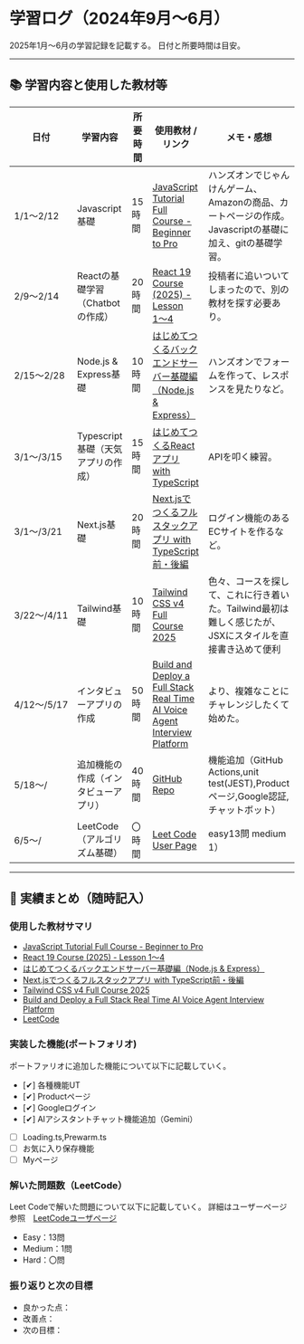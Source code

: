 # 学習ログ（2024年9月〜6月）
2025年1月〜6月の学習記録を記載する。
日付と所要時間は目安。

---

## 📚 学習内容と使用した教材等

| 日付       | 学習内容                       | 所要時間 | 使用教材 / リンク             | メモ・感想                           |
|------------|-------------------------------|----------|-------------------------------|--------------------------------------|
| 1/1〜2/12 | Javascript基礎     | 15時間   | [JavaScript Tutorial Full Course - Beginner to Pro](https://www.youtube.com/watch?v=EerdGm-ehJQ&t=34112s&ab_channel=SuperSimpleDev)       | ハンズオンでじゃんけんゲーム、Amazonの商品、カートページの作成。Javascriptの基礎に加え、gitの基礎学習。                |
| 2/9〜2/14 | Reactの基礎学習（Chatbotの作成）     | 20時間   | [React 19 Course (2025) - Lesson 1〜4](https://www.youtube.com/watch?v=ZXIN4Nee5JU&list=PLEPye7A7EcQbx63913WQBhLSOtaSR2sPn&ab_channel=SuperSimpleDev)       | 投稿者に追いついてしまったので、別の教材を探す必要あり。                |
| 2/15〜2/28 | Node.js & Express基礎     | 10時間   | [はじめてつくるバックエンドサーバー基礎編（Node.js & Express）](https://www.amazon.co.jp/%E3%81%AF%E3%81%98%E3%82%81%E3%81%A6%E3%81%A4%E3%81%8F%E3%82%8B%E3%83%90%E3%83%83%E3%82%AF%E3%82%A8%E3%83%B3%E3%83%89%E3%82%B5%E3%83%BC%E3%83%90%E3%83%BC%EF%BC%88Node-js-Express%EF%BC%89-mod728-ebook/dp/B09HQZ1BW8)       | ハンズオンでフォームを作って、レスポンスを見たりなど。               |
| 3/1〜/3/15 | Typescript基礎（天気アプリの作成）     | 15時間   | [はじめてつくるReactアプリ with TypeScript](https://www.amazon.co.jp/%E3%81%AF%E3%81%98%E3%82%81%E3%81%A6%E3%81%A4%E3%81%8F%E3%82%8BReact%E3%82%A2%E3%83%97%E3%83%AA-TypeScript-mod728-ebook/dp/B094Z1R281)       | APIを叩く練習。                |
| 3/1〜/3/21 | Next.js基礎     | 20時間   | [Next.jsでつくるフルスタックアプリ with TypeScript前・後編](https://www.amazon.co.jp/Next.js%25E3%2581%25A7%25E3%2581%25A4%25E3%2581%258F%25E3%2582%258B%25E3%2583%2595%25E3%2583%25AB%25E3%2582%25B9%25E3%2582%25BF%25E3%2583%2583%25E3%2582%25AF%25E3%2582%25A2%25E3%2583%2597%25E3%2583%25AA-with-TypeScript-%25E5%2585%25A82%25E5%25B7%25BB/dp/B0BF4948VK)      | ログイン機能のあるECサイトを作るなど。                |
| 3/22〜/4/11| Tailwind基礎     | 10時間   | [Tailwind CSS v4 Full Course 2025](https://www.youtube.com/watch?v=6biMWgD6_JY&list=WL&index=3&ab_channel=JavaScriptMastery)       | 色々、コースを探して、これに行き着いた。Tailwind最初は難しく感じたが、JSXにスタイルを直接書き込めて便利 |
| 4/12〜/5/17| インタビューアプリの作成     | 50時間   | [Build and Deploy a Full Stack Real Time AI Voice Agent Interview Platform](https://www.youtube.com/watch?v=8GK8R77Bd7g&t=10775s&ab_channel=JavaScriptMastery)       |より、複雑なことにチャレンジしたくて始めた。  |
| 5/18〜/    | 追加機能の作成（インタビューアプリ）     | 40時間   | [GitHub Repo](https://github.com/yony-1145/ai_mock_interviews)       | 機能追加（GitHub Actions,unit test(JEST),Productページ,Google認証,チャットボット）  | 週1を目安に機能追加を行うこと。|
| 6/5〜/     | LeetCode（アルゴリズム基礎）     | 〇時間   | [Leet Code User Page](https://leetcode.com/u/yony-1145/)       | easy13問 medium 1）  | 週に5〜6問を目安に解いていく。|

---

## 🧾 実績まとめ（随時記入）

### 使用した教材サマリ
- [JavaScript Tutorial Full Course - Beginner to Pro](https://www.youtube.com/watch?v=EerdGm-ehJQ&t=34112s&ab_channel=SuperSimpleDev)
- [React 19 Course (2025) - Lesson 1〜4](https://www.youtube.com/watch?v=ZXIN4Nee5JU&list=PLEPye7A7EcQbx63913WQBhLSOtaSR2sPn&ab_channel=SuperSimpleDev)
- [はじめてつくるバックエンドサーバー基礎編（Node.js & Express）](https://www.amazon.co.jp/%E3%81%AF%E3%81%98%E3%82%81%E3%81%A6%E3%81%A4%E3%81%8F%E3%82%8B%E3%83%90%E3%83%83%E3%82%AF%E3%82%A8%E3%83%B3%E3%83%89%E3%82%B5%E3%83%BC%E3%83%90%E3%83%BC%EF%BC%88Node-js-Express%EF%BC%89-mod728-ebook/dp/B09HQZ1BW8)
- [Next.jsでつくるフルスタックアプリ with TypeScript前・後編](https://www.amazon.co.jp/Next.js%25E3%2581%25A7%25E3%2581%25A4%25E3%2581%258F%25E3%2582%258B%25E3%2583%2595%25E3%2583%25AB%25E3%2582%25B9%25E3%2582%25BF%25E3%2583%2583%25E3%2582%25AF%25E3%2582%25A2%25E3%2583%2597%25E3%2583%25AA-with-TypeScript-%25E5%2585%25A82%25E5%25B7%25BB/dp/B0BF4948VK)
- [Tailwind CSS v4 Full Course 2025](https://www.youtube.com/watch?v=6biMWgD6_JY&list=WL&index=3&ab_channel=JavaScriptMastery) 
- [Build and Deploy a Full Stack Real Time AI Voice Agent Interview Platform](https://www.youtube.com/watch?v=8GK8R77Bd7g&t=10775s&ab_channel=JavaScriptMastery)
- [LeetCode](https://leetcode.com/u/yony-1145/)

### 実装した機能(ポートフォリオ)
ポートファリオに追加した機能について以下に記載していく。
- [✔︎] 各種機能UT
- [✔︎] Productページ
- [✔︎] Googleログイン
- [✔︎] AIアシスタントチャット機能追加（Gemini）
- [ ] Loading.ts,Prewarm.ts 
- [ ] お気に入り保存機能
- [ ] Myページ

### 解いた問題数（LeetCode）
Leet Codeで解いた問題について以下に記載していく。
詳細はユーザーページ参照　[LeetCodeユーザページ](https://leetcode.com/u/yony-1145/)
- Easy：13問
- Medium：1問
- Hard：〇問

### 振り返りと次の目標
- 良かった点：
- 改善点：
- 次の目標：
